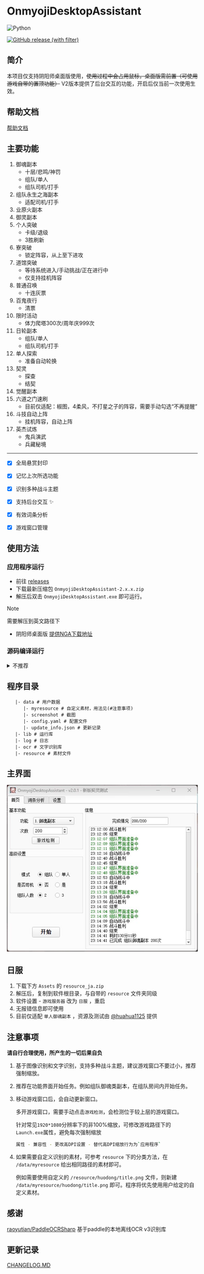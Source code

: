 # OnmyojiDesktopAssistant

![Python](https://img.shields.io/badge/python-3.11+-blue)

[![GitHub release (with filter)](https://img.shields.io/github/v/release/AquamarineCyan/OnmyojiDesktopAssistant)](https://github.com/AquamarineCyan/OnmyojiDesktopAssistant/releases/latest)

## 简介

本项目仅支持阴阳师桌面版使用，~~使用过程中会占用鼠标，桌面版需前置（可使用游戏自带的置顶功能）~~ V2版本提供了后台交互的功能，开启后仅当前一次使用生效。

## 帮助文档

[帮助文档](https://docs.qq.com/doc/DZUxDdm9ya2NpR2FY)

## 主要功能

1. 御魂副本
   - 十层/悲鸣/神罚
   - 组队/单人
   - 组队司机/打手
2. 组队永生之海副本
    - 适配司机/打手
3. 业原火副本
4. 御灵副本
5. 个人突破
    - 卡级/退级
    - 3胜刷新
6. 寮突破
    - 锁定阵容，从上至下进攻
7. 道馆突破
    - 等待系统进入/手动挑战/正在进行中
    - 仅支持挂机阵容
8. 普通召唤
    - 十连灰票
9. 百鬼夜行
    - 清票
10. 限时活动
    - 体力爬塔300次/周年庆999次
11. 日轮副本
    - 组队/单人
    - 组队司机/打手
12. 单人探索
    - 准备自动轮换
13. 契灵
    - 探查
    - 结契
14. 觉醒副本
15. 六道之门速刷
    - 目前仅适配：椒图，4柔风，不打星之子的阵容，需要手动勾选“不再提醒”
16. 斗技自动上阵
    - 挂机阵容，自动上阵
17. 英杰试炼
    - 鬼兵演武
    - 兵藏秘境

---

- [x] 全局悬赏封印
- [x] 记忆上次所选功能
- [x] 识别多种战斗主题
- [x] 支持后台交互 :sparkles:
- [x] 有效词条分析
- [x] 游戏窗口管理


## 使用方法

###  应用程序运行

- 前往 [releases](https://github.com/AquamarineCyan/OnmyojiDesktopAssistant/releases/latest)
- 下载最新压缩包 `OnmyojiDesktopAssistant-2.x.x.zip`
- 解压后双击 `OnmyojiDesktopAssistant.exe` 即可运行。
> [!NOTE]
> 需要解压到英文路径下

- 阴阳师桌面版 [提供NGA下载地址](https://nga.178.com/read.php?tid=29661629)

### 源码编译运行

<details><summary> 不推荐 </summary>

1. 使用 `git` 命令下载源码  
    ```bash
    git clone https://github.com/AquamarineCyan/OnmyojiDesktopAssistant.git --depth=1 --single-branch
    ```

2. 安装依赖 
    - venv 方式  
    `pip install -r requestments.txt`
    - poetry 方式  
    `poetry install`

3. 添加文字识别依赖库
    从 [releases](https://github.com/AquamarineCyan/OnmyojiDesktopAssistant/releases/latest) 下载 `OnmyojiDesktopAssistant-2.x.x.zip`， 解压后找到`ocr`文件夹放在项目根目录下

4. 运行
    - 终端运行 `python main.py`
    - 使用VSCode调试，调试模式选择`Project`

5. 打包
    - 需要poetry环境，打包配置已存在 `main.spec`  
    - 终端运行 `pyinstaller main.spec` 或者双击 `build.bat`

</details>

## 程序目录

```
   |- data # 用户数据
      |- myresource # 自定义素材，用法见(#注意事项)
      |- screenshot # 截图
      |- config.yaml # 配置文件
      |- update_info.json # 更新记录
   |- lib # 运行库
   |- log # 日志
   |- ocr # 文字识别库
   |- resource # 素材文件
```

## 主界面

![效果图](image.jpg)

## 日服

1. 下载下方 `Assets` 的 `resource_ja.zip`
2. 解压后，复制到软件根目录，与自带的 `resource` 文件夹同级
3. 软件设置 - `游戏服务器`  改为 `日服` ，重启
4. 无报错信息即可使用
5. 目前仅适配 `单人御魂副本` ，资源及测试由 [@huahua1125](https://github.com/huahua1125) 提供

## 注意事项

**请自行合理使用，所产生的一切后果自负**

1. 基于图像识别和文字识别，支持多种战斗主题，建议游戏窗口不要过小，推荐强制缩放。

2. 推荐在功能界面开始任务。例如组队御魂类副本，在组队房间内开始任务。

3. 移动游戏窗口后，会自动更新窗口。

   多开游戏窗口，需要手动点击`游戏检测`，会检测位于较上层的游戏窗口。

   针对常见`1920*1080`分辨率下的非100%缩放，可修改游戏路径下的`Launch.exe`属性，避免每次强制缩放
   ```bash
   属性 - 兼容性 - 更改高DPI设置 - 替代高DPI缩放行为为`应用程序`
   ```

4. 如果需要自定义识别的素材，可参考 `resource` 下的分类方法，在 `/data/myresource` 给出相同路径的素材即可。

    例如需要使用自定义的 `/resource/huodong/title.png` 文件，则新建 `/data/myresource/huodong/title.png` 即可。程序将优先使用用户给定的自定义素材。

## 感谢

[raoyutian/PaddleOCRSharp](https://gitee.com/raoyutian/PaddleOCRSharp) 基于paddle的本地离线OCR v3识别库

## 更新记录

[CHANGELOG.MD](CHANGELOG.MD)
